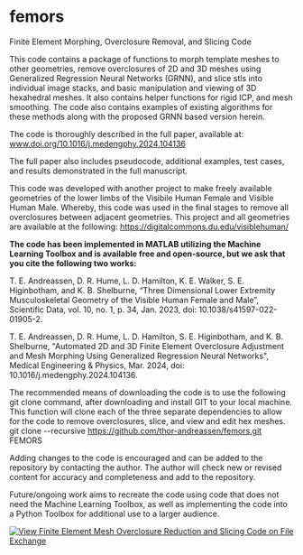 # femors
Finite Element Morphing, Overclosure Removal, and Slicing Code

This code contains a package of functions to morph template meshes to other geometries, remove overclosures of 2D and 3D meshes using Generalized Regression Neural Networks (GRNN), and slice stls into individual image stacks, and basic manipulation and viewing of 3D hexahedral meshes. It also contains helper functions for rigid ICP, and mesh smoothing. The code also contains examples of existing algorithms for these methods along with the proposed GRNN based version herein.

The code is thoroughly described in the full paper, available at:
www.doi.org/10.1016/j.medengphy.2024.104136

The full paper also includes pseudocode, additional examples, test cases, and results demonstrated in the full manuscript.

This code was developed with another project to make freely available geometries of the lower limbs of the Visibile Human Female and Visible Human Male. Whereby, this code was used in the final stages to remove all overclosures between adjacent geometries. This project and all geometries are available at the following:
https://digitalcommons.du.edu/visiblehuman/

**The code has been implemented in MATLAB utilizing the Machine Learning Toolbox and is available free and open-source, but we ask that you cite the following two works:**

T. E. Andreassen, D. R. Hume, L. D. Hamilton, K. E. Walker, S. E. Higinbotham, and K. B. Shelburne, “Three Dimensional Lower Extremity Musculoskeletal Geometry of the Visible Human Female and Male”, Scientific Data, vol. 10, no. 1, p. 34, Jan. 2023, doi: 10.1038/s41597-022-01905-2.

T. E. Andreassen, D. R. Hume, L. D. Hamilton, S. E. Higinbotham, and K. B. Shelburne, "Automated 2D and 3D Finite Element Overclosure Adjustment and Mesh Morphing Using Generalized Regression Neural Networks",
Medical Engineering & Physics, Mar. 2024, doi: 10.1016/j.medengphy.2024.104136.


The recommended means of downloading the code is to use the following git clone command, after downloading and install GIT to your local machine.
This function will clone each of the three separate dependencies to allow for the code to remove overclosures, slice, and view and edit hex meshes.
git clone --recursive https://github.com/thor-andreassen/femors.git FEMORS

Adding changes to the code is encouraged and can be added to the repository by contacting the author. The author will check new or revised content for accuracy and completeness and add to the repository.

Future/ongoing work aims to recreate the code using code that does not need the Machine Learning Toolbox, as well as implementing the code into a Python Toolbox for additional use to a larger audience.

[![View Finite Element Mesh Overclosure Reduction and Slicing Code on File Exchange](https://www.mathworks.com/matlabcentral/images/matlab-file-exchange.svg)](https://www.mathworks.com/matlabcentral/fileexchange/120353-finite-element-mesh-overclosure-reduction-and-slicing-code)
